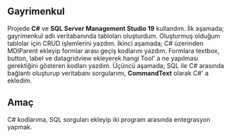 ## Gayrimenkul
Projede **C#** ve **SQL Server Management Studio 19** kullandım. 
İlk aşamada; gayrimenkul adlı veritabanında tabloları oluşturdum.  Oluşturmuş olduğum tablolar için CRUD işlemlerini yazdım.
İkinci aşamada; C# üzerinden MDIParent ekleyip formlar arası geçiş kodlarını yazdım. Formlara textbox, button, label ve datagridview ekleyerek hangi Tool' a ne yapılması gerektiğini gösteren kodları yazdım.
Üçüncü aşamada; SQL ile C# arasında bağlantı oluşturup veritabanı sorgularımı, **CommandText** olarak C#' a ekledim.

<h2 align="left">Amaç</h2>
C# kodlarıma, SQL sorguları ekleyip iki program arasında entegrasyon yapmak.

